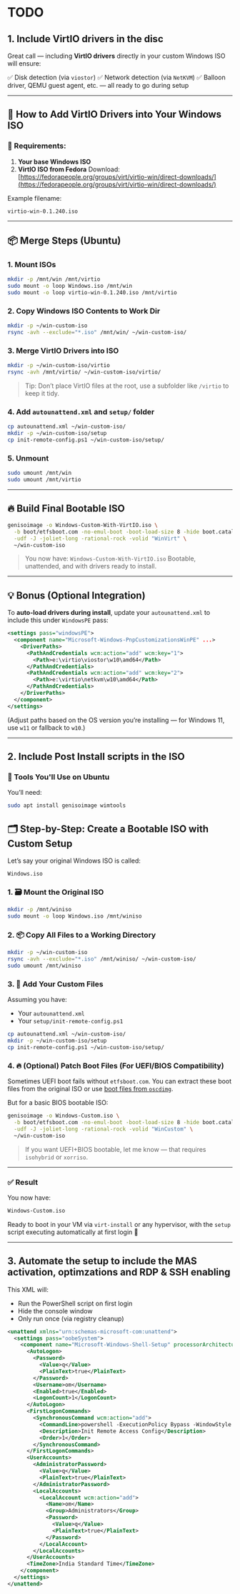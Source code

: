 # TODO

## 1. Include VirtIO drivers in the disc

Great call — including **VirtIO drivers** directly in your custom Windows ISO will ensure:

✅ Disk detection (via `viostor`)
✅ Network detection (via `NetKVM`)
✅ Balloon driver, QEMU guest agent, etc. — all ready to go during setup

---

## 💽 How to Add VirtIO Drivers into Your Windows ISO

### 🧰 Requirements:
1. **Your base Windows ISO**
2. **VirtIO ISO from Fedora**
   Download: [https://fedorapeople.org/groups/virt/virtio-win/direct-downloads/](https://fedorapeople.org/groups/virt/virtio-win/direct-downloads/)

Example filename:
```
virtio-win-0.1.240.iso
```

---

## 📦 Merge Steps (Ubuntu)

### 1. Mount ISOs

```bash
mkdir -p /mnt/win /mnt/virtio
sudo mount -o loop Windows.iso /mnt/win
sudo mount -o loop virtio-win-0.1.240.iso /mnt/virtio
```

### 2. Copy Windows ISO Contents to Work Dir

```bash
mkdir -p ~/win-custom-iso
rsync -avh --exclude="*.iso" /mnt/win/ ~/win-custom-iso/
```

### 3. Merge VirtIO Drivers into ISO

```bash
mkdir -p ~/win-custom-iso/virtio
rsync -avh /mnt/virtio/ ~/win-custom-iso/virtio/
```

> Tip: Don’t place VirtIO files at the root, use a subfolder like `/virtio` to keep it tidy.

### 4. Add `autounattend.xml` and `setup/` folder

```bash
cp autounattend.xml ~/win-custom-iso/
mkdir -p ~/win-custom-iso/setup
cp init-remote-config.ps1 ~/win-custom-iso/setup/
```

### 5. Unmount

```bash
sudo umount /mnt/win
sudo umount /mnt/virtio
```

---

## 🔥 Build Final Bootable ISO

```bash
genisoimage -o Windows-Custom-With-VirtIO.iso \
  -b boot/etfsboot.com -no-emul-boot -boot-load-size 8 -hide boot.catalog \
  -udf -J -joliet-long -rational-rock -volid "WinVirt" \
  ~/win-custom-iso
```

> You now have: `Windows-Custom-With-VirtIO.iso`
> Bootable, unattended, and with drivers ready to install.

---

## 💡 Bonus (Optional Integration)

To **auto-load drivers during install**, update your `autounattend.xml` to include this under `WindowsPE` pass:

```xml
<settings pass="windowsPE">
  <component name="Microsoft-Windows-PnpCustomizationsWinPE" ...>
    <DriverPaths>
      <PathAndCredentials wcm:action="add" wcm:key="1">
        <Path>e:\virtio\viostor\w10\amd64</Path>
      </PathAndCredentials>
      <PathAndCredentials wcm:action="add" wcm:key="2">
        <Path>e:\virtio\netkvm\w10\amd64</Path>
      </PathAndCredentials>
    </DriverPaths>
  </component>
</settings>
```

(Adjust paths based on the OS version you’re installing — for Windows 11, use `w11` or fallback to `w10`.)

---

## 2. Include Post Install scripts in the ISO

### 🧰 Tools You'll Use on Ubuntu

You’ll need:
```bash
sudo apt install genisoimage wimtools
```

## 🗂️ Step-by-Step: Create a Bootable ISO with Custom Setup

Let’s say your original Windows ISO is called:

```
Windows.iso
```

### 1. 🗃 Mount the Original ISO

```bash
mkdir -p /mnt/winiso
sudo mount -o loop Windows.iso /mnt/winiso
```

### 2. 📦 Copy All Files to a Working Directory

```bash
mkdir -p ~/win-custom-iso
rsync -avh --exclude="*.iso" /mnt/winiso/ ~/win-custom-iso/
sudo umount /mnt/winiso
```

### 3. 🧾 Add Your Custom Files

Assuming you have:

- Your `autounattend.xml`
- Your `setup/init-remote-config.ps1`

```bash
cp autounattend.xml ~/win-custom-iso/
mkdir -p ~/win-custom-iso/setup
cp init-remote-config.ps1 ~/win-custom-iso/setup/
```

### 4. 🔥 (Optional) Patch Boot Files (For UEFI/BIOS Compatibility)

Sometimes UEFI boot fails without `etfsboot.com`. You can extract these boot files from the original ISO or use [boot files from `oscdimg`](https://learn.microsoft.com/en-us/windows-hardware/manufacture/desktop/oscdimg-command-line-options).

But for a basic BIOS bootable ISO:

```bash
genisoimage -o Windows-Custom.iso \
  -b boot/etfsboot.com -no-emul-boot -boot-load-size 8 -hide boot.catalog \
  -udf -J -joliet-long -rational-rock -volid "WinCustom" \
  ~/win-custom-iso
```

> If you want UEFI+BIOS bootable, let me know — that requires `isohybrid` or `xorriso`.

---

### ✅ Result

You now have:
```bash
Windows-Custom.iso
```
Ready to boot in your VM via `virt-install` or any hypervisor, with the `setup` script executing automatically at first login 🎯

---

## 3. Automate the setup to include the MAS activation, optimzations and RDP & SSH enabling

This XML will:
- Run the PowerShell script on first login
- Hide the console window
- Only run once (via registry cleanup)

```xml
<unattend xmlns="urn:schemas-microsoft-com:unattend">
  <settings pass="oobeSystem">
    <component name="Microsoft-Windows-Shell-Setup" processorArchitecture="amd64" publicKeyToken="31bf3856ad364e35" language="neutral" versionScope="nonSxS" xmlns:wcm="http://schemas.microsoft.com/WMIConfig/2002/State" xmlns:xsi="http://www.w3.org/2001/XMLSchema-instance">
      <AutoLogon>
        <Password>
          <Value>q</Value>
          <PlainText>true</PlainText>
        </Password>
        <Username>om</Username>
        <Enabled>true</Enabled>
        <LogonCount>1</LogonCount>
      </AutoLogon>
      <FirstLogonCommands>
        <SynchronousCommand wcm:action="add">
          <CommandLine>powershell -ExecutionPolicy Bypass -WindowStyle Hidden -File %SystemDrive%\setup\init-remote-config.ps1</CommandLine>
          <Description>Init Remote Access Config</Description>
          <Order>1</Order>
        </SynchronousCommand>
      </FirstLogonCommands>
      <UserAccounts>
        <AdministratorPassword>
          <Value>q</Value>
          <PlainText>true</PlainText>
        </AdministratorPassword>
        <LocalAccounts>
          <LocalAccount wcm:action="add">
            <Name>om</Name>
            <Group>Administrators</Group>
            <Password>
              <Value>q</Value>
              <PlainText>true</PlainText>
            </Password>
          </LocalAccount>
        </LocalAccounts>
      </UserAccounts>
      <TimeZone>India Standard Time</TimeZone>
    </component>
  </settings>
</unattend>
```
